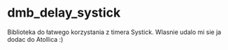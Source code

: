# dmb_delay_systick
Biblioteka do łatwego korzystania z timera Systick.
Wlasnie udalo mi sie ja dodac do Atollica :)
